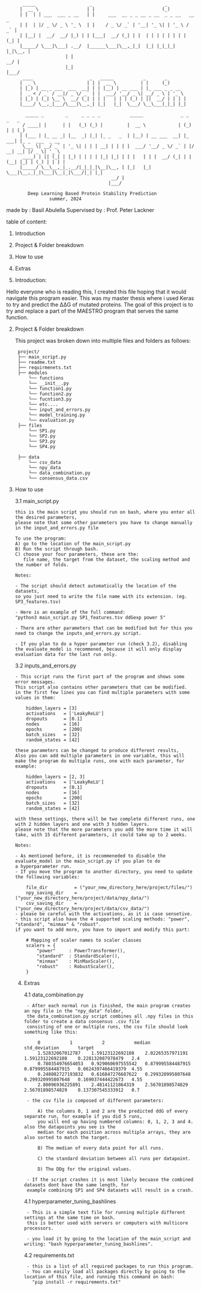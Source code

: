 ```
	  _____                    _                           _             
	 |  __ \                  | |                         (_)            
	 | |  | | ___  ___ _ __   | |     ___  __ _ _ __ _ __  _ _ __   __ _ 
	 | |  | |/ _ \/ _ \ '_ \  | |    / _ \/ _` | '__| '_ \| | '_ \ / _` |
	 | |__| |  __/  __/ |_) | | |___|  __/ (_| | |  | | | | | | | | (_| |
	 |_____/ \___|\___| .__/  |______\___|\__,_|_|  |_| |_|_|_| |_|\__, |
	                  | |                                           __/ |
	                  |_|                                          |___/ 
	  ____                     _   _____           _       _       
	 |  _ \                   | | |  __ \         | |     (_)      
	 | |_) | __ _ ___  ___  __| | | |__) | __ ___ | |_ ___ _ _ __  
	 |  _ < / _` / __|/ _ \/ _` | |  ___/ '__/ _ \| __/ _ \ | '_ \ 
	 | |_) | (_| \__ \  __/ (_| | | |   | | | (_) | ||  __/ | | | |
	 |____/ \__,_|___/\___|\__,_| |_|   |_|  \___/ \__\___|_|_| |_|  
	                                                                             
	   _____ _        _     _ _ _ _           _____              _ _      _   _             
	  / ____| |      | |   (_) (_) |         |  __ \            | (_)    | | (_)            
	 | (___ | |_ __ _| |__  _| |_| |_ _   _  | |__) | __ ___  __| |_  ___| |_ _  ___  _ __  
	  \___ \| __/ _` | '_ \| | | | __| | | | |  ___/ '__/ _ \/ _` | |/ __| __| |/ _ \| '_ \ 
	  ____) | || (_| | |_) | | | | |_| |_| | | |   | | |  __/ (_| | | (__| |_| | (_) | | | |
	 |_____/ \__\__,_|_.__/|_|_|_|\__|\__, | |_|   |_|  \___|\__,_|_|\___|\__|_|\___/|_| |_|
	                                   __/ |                                                
	                                  |___/                                                                                               

```

			Deep Learning Based Protein Stability Prediction
					summer, 2024
			
			
made by       : Basil Abulella
Supervised by : Prof. Peter Lackner


table of content:
1. Introduction
2. Project & Folder breakdown
3. How to use
4. Extras

1. Introduction:

Hello everyone who is reading this, I created this file hoping that it would navigate this program easier.
This was my master thesis where i used Keras to try and predict the ΔΔG of mutated proteins.
The goal of this project is to try and replace a part of the MAESTRO program that serves the same function.

2. Project & Folder breakdown

	This project was broken down into multiple files and folders as follows:
	
		project/                        
		├── main_script.py			
		├── readme.txt
		├── requirmenets.txt
		├── modules
		    └── functions
			└── __init__.py
			└── function1.py
			└── function2.py
			└── fucntion3.py
			└── etc....
		    └── input_and_errors.py
		    └── model_training.py
		    └── evaluation.py
		├── files
		    └── SP1.py
		    └── SP2.py
		    └── SP3.py
		    └── SP4.py

		├── data
		    └── csv_data
		    └── npy_data
		    └── data_combination.py
		    └── consensus_data.csv

3.  How to use

	3.1 main_script.py

		this is the main script you should run on bash, where you enter all the desired parameters, 
		please note that some other parameters you have to change manually in the input_and_errors.py file

		To use the program: 
		A) go to the location of the main_script.py
		B) Run the script through bash. 
		C) choose your four parameters, these are the: 
		   file name, the target from the dataset, the scaling method and the number of folds.

		Notes:

		- The script should detect automatically the location of the datasets, 
		so you just need to write the file name with its extension. (eg. SP3_features.tsv)

		- Here is an example of the full command: 
		"python3 main_script.py SP1_features.tsv ddGexp power 5"
		  
		- There are other parameters that can be modified but for this you need to change the inputs_and_errors.py script.
		
		- If you plan to do a hyper parameter run (check 3.2), disabling the evaluate_model is recommened, because it will only display
		evaluation data for the last run only.
		
	3.2 inputs_and_errors.py

		- This script runs the first part of the program and shows some error messages.
		This script also contains other parameters that can be modified.
		in the first few lines you can find multiple parameters with some values in them:

			hidden_layers = [3]          
			activations   = ['LeakyReLU']
			dropouts      = [0.1]
			nodes         = [16]
			epochs        = [200]
			batch_sizes   = [32]
			random_states = [42]

		these parameters can be changed to produce different results, 
		Also you can add multiple parameters in one variable, this will make the program do multiple runs, one with each parameter, for example:

			hidden_layers = [2, 3]          
			activations   = ['LeakyReLU']
			dropouts      = [0.1]
			nodes         = [16]
			epochs        = [200]
			batch_sizes   = [32]
			random_states = [42]
			
		with these settings, there will be two complete different runs, one with 2 hidden layers and one with 3 hidden layers.
		please note that the more parameters you add the more time it will take, with 15 different parameters, it could take up to 2 weeks.

		Notes:
		 
		- As mentioned before, it is recommeneded to disable the evaluate_model in the main_script.py if you plan to do 
		a hyperparameter run.
		- If you move the program to another directory, you need to update the following variables:        
		
			file_dir          = ("your_new_directory_here/project/files/")
			npy_saving_dir    = ("your_new_directory_here/project/data/npy_data/")
			csv_saving_dir    = ("your_new_directory_here/project/data/csv_data/")
		- please be careful with the activations, as it is case sensetive.	
		- this script also have the 4 supported scaling methods: "power", "standard", "minmax" & "robust".
		if you want to add more, you have to import and modify this part:
		  
			# Mapping of scaler names to scaler classes
			scalers = {
			    "power"     : PowerTransformer(),
			    "standard"  : StandardScaler(),
			    "minmax"    : MinMaxScaler(),
			    "robust"    : RobustScaler(),
			}

	4. Extras
	
	
		4.1 data_combination.py
		
			- After each normal run is finished, the main program creates an npy file in the "npy_data" folder, 
			the data_combination.py script combines all .npy files in this folder to create a data consensus .csv file
			consisting of one or multiple runs, the csv file should look something like this:
				
				0			1			2			median			std_deviation		target
				1.52832067012787	1.59123122692108	2.02265357971191	1.59123122692108	0.228132087978479	2.4
				0.780354976654053	0.929060697555542	0.879995584487915	0.879995584487915	0.0624397466419379	4.55
				0.248082727193832	0.616847276687622	0.299320995807648	0.299320995807648	0.169037444422673	4.55
				2.80096936225891	2.48141121864319	2.56701898574829	2.56701898574829	0.137307545333912	0.7

			- the csv file is composed of different parameters:
			
				A) the columns 0, 1 and 2 are the predicted ddG of every separate run, for example if you did 5 runs,
				you will end up having numbered columns: 0, 1, 2, 3 and 4. also the datapoints you see is the 
				median for each position across multiple arrays, they are also sorted to match the target.
				
				B) The median of every data point for all runs.
				
				C) the standard deviation between all runs per datapoint.
				
				D) The DDg for the original values.
				
			- If the script crashes it is most likely becuase the combined datasets dont have the same length, for 
			example combining SP1 and SP4 datasets will result in a crash.

		4.1 hyperparameter_tuning_bashlines

			- This is a simple text file for running multiple different settings at the same time on bash.
		  	this is better used with servers or computers with multicore processors.

			- you load it by going to the location of the main_script and writing: "bash hyperparameter_tuning_bashlines".


		4.2 requirements.txt

			- this is a list of all required packages to run this program.
			- You can easily load all packages directly by going to the location of this file, and running this command on bash:
		  	  "pip install -r requirements.txt"
